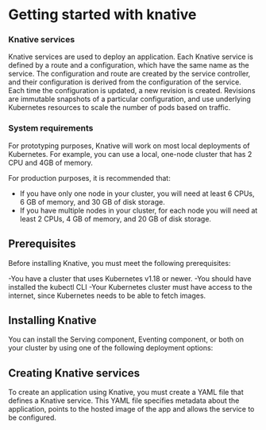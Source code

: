 # Getting started with knative

### Knative services
Knative services are used to deploy an application. Each Knative service is defined by a route and a configuration, which have the same name as the service. The configuration and route are created by the service controller, and their configuration is derived from the configuration of the service. Each time the configuration is updated, a new revision is created. Revisions are immutable snapshots of a particular configuration, and use underlying Kubernetes resources to scale the number of pods based on traffic.

 
### System requirements

For prototyping purposes, Knative will work on most local deployments of Kubernetes. For example, you can use a local, one-node cluster that has 2 CPU and 4GB of memory.

For production purposes, it is recommended that:

- If you have only one node in your cluster, you will need at least 6 CPUs, 6 GB of memory, and 30 GB of disk storage.
- If you have multiple nodes in your cluster, for each node you will need at least 2 CPUs, 4 GB of memory, and 20 GB of disk storage.

## Prerequisites

Before installing Knative, you must meet the following prerequisites:

-You have a cluster that uses Kubernetes v1.18 or newer.
-You  should have installed the kubectl CLI
-Your Kubernetes cluster must have access to the internet, since Kubernetes needs to be able to fetch images.
## Installing Knative

You can install the Serving component, Eventing component, or both on your cluster by using one of the following deployment options:

## Creating Knative services

To create an application using Knative, you must create a YAML file that defines a Knative service. This YAML file specifies metadata about the application, points to the hosted image of the app and allows the service to be configured.
